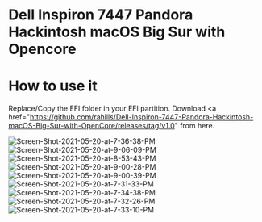 # Dell Inspiron 7447 Pandora Hackintosh macOS Big Sur with Opencore

# How to use it
Replace/Copy the EFI folder in your EFI partition. Download <a href="https://github.com/rahills/Dell-Inspiron-7447-Pandora-Hackintosh-macOS-Big-Sur-with-OpenCore/releases/tag/v1.0" from here.


<img src="https://i.ibb.co/5BnBGQT/Screen-Shot-2021-05-20-at-7-36-38-PM.png" alt="Screen-Shot-2021-05-20-at-7-36-38-PM" border="0">

<img src="https://i.ibb.co/28c3RQB/Screen-Shot-2021-05-20-at-9-06-09-PM.png" alt="Screen-Shot-2021-05-20-at-9-06-09-PM" border="0">

<img src="https://i.ibb.co/5cDJKG8/Screen-Shot-2021-05-20-at-8-53-43-PM.png" alt="Screen-Shot-2021-05-20-at-8-53-43-PM" border="0">

<img src="https://i.ibb.co/4VvP6yJ/Screen-Shot-2021-05-20-at-9-00-28-PM.png" alt="Screen-Shot-2021-05-20-at-9-00-28-PM" border="0">

<img src="https://i.ibb.co/Y7Bsrhv/Screen-Shot-2021-05-20-at-9-00-39-PM.png" alt="Screen-Shot-2021-05-20-at-9-00-39-PM" border="0">

<img src="https://i.ibb.co/Zc3KJxX/Screen-Shot-2021-05-20-at-7-31-33-PM.png" alt="Screen-Shot-2021-05-20-at-7-31-33-PM" border="0">

<img src="https://i.ibb.co/fq3CPrq/Screen-Shot-2021-05-20-at-7-34-38-PM.png" alt="Screen-Shot-2021-05-20-at-7-34-38-PM" border="0">

<img src="https://i.ibb.co/t2j82cG/Screen-Shot-2021-05-20-at-7-32-26-PM.png" alt="Screen-Shot-2021-05-20-at-7-32-26-PM" border="0">

<img src="https://i.ibb.co/BBjtCzK/Screen-Shot-2021-05-20-at-7-33-10-PM.png" alt="Screen-Shot-2021-05-20-at-7-33-10-PM" border="0">

